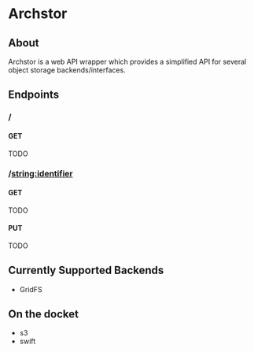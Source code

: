 # Archstor

## About

Archstor is a web API wrapper which provides a simplified API for several object storage backends/interfaces.

## Endpoints

### /

#### GET

TODO

### /<string:identifier>

#### GET

TODO


#### PUT

TODO

## Currently Supported Backends

- GridFS

## On the docket

- s3
- swift

